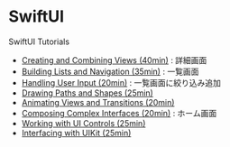 # SwiftUI

SwiftUI Tutorials
* [Creating and Combining Views (40min)](https://developer.apple.com/tutorials/swiftui/creating-and-combining-views)
: 詳細画面
* [Building Lists and Navigation (35min)](https://developer.apple.com/tutorials/swiftui/building-lists-and-navigation)
: 一覧画面
* [Handling User Input (20min)](https://developer.apple.com/tutorials/swiftui/handling-user-input)
: 一覧画面に絞り込み追加
* [Drawing Paths and Shapes (25min)](https://developer.apple.com/tutorials/swiftui/drawing-paths-and-shapes)
* [Animating Views and Transitions (20min)](https://developer.apple.com/tutorials/swiftui/animating-views-and-transitions)
* [Composing Complex Interfaces (20min)](https://developer.apple.com/tutorials/swiftui/composing-complex-interfaces) : ホーム画面
* [Working with UI Controls (25min)](https://developer.apple.com/tutorials/swiftui/working-with-ui-controls)
* [Interfacing with UIKit (25min)](https://developer.apple.com/tutorials/swiftui/interfacing-with-uikit)
